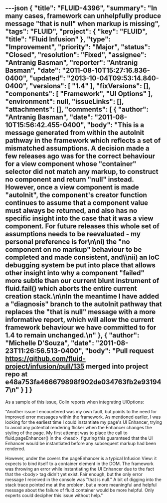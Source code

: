 ---json
{
  "title": "FLUID-4396",
  "summary": "In many cases, framework can unhelpfully produce message \"that is null\" when markup is missing",
  "tags": "FLUID",
  "project": {
    "key": "FLUID",
    "title": "Fluid Infusion"
  },
  "type": "Improvement",
  "priority": "Major",
  "status": "Closed",
  "resolution": "Fixed",
  "assignee": "Antranig Basman",
  "reporter": "Antranig Basman",
  "date": "2011-08-10T15:27:16.836-0400",
  "updated": "2013-10-04T09:53:14.840-0400",
  "versions": [
    "1.4"
  ],
  "fixVersions": [],
  "components": [
    "Framework",
    "UI Options"
  ],
  "environment": null,
  "issueLinks": [],
  "attachments": [],
  "comments": [
    {
      "author": "Antranig Basman",
      "date": "2011-08-10T15:56:42.455-0400",
      "body": "This is a message generated from within the autoInit pathway in the framework which reflects a set of mismatched assumptions. A decision made a few releases ago was for the correct behaviour for a view component whose \"container\" selector did not match any markup, to construct no component and return \"null\" instead. However, once a view component is made \"autoInit\", the component's creator function continues to assume that a component value must always be returned, and also has no specific insight into the case that it was a view component. For future releases this whole set of assumptions needs to be reevaluated - my personal preference is for\n\ni) the \"no component on no markup\" behaviour to be completed and made consistent, and\\\nii) an IoC debugging system be put into place that allows other insight into why a component \"failed\" more subtle than our current blunt instrument of fluid.fail() which aborts the entire current creation stack.\n\nIn the meantime I have added a \"diagnosis\" branch to the autoInit pathway that replaces the \"that is null\" message with a more informative report, which will allow the current framework behaviour we have committed to for 1.4 to remain unchanged.\n"
    },
    {
      "author": "Michelle D'Souza",
      "date": "2011-08-23T11:26:56.513-0400",
      "body": "Pull request <https://github.com/fluid-project/infusion/pull/135> merged into project repo at e48a753fa466679898f902de034763fb2e931947\n"
    }
  ]
}
---
As a sample of this issue, Colin reports when integrating UIOptions:

"Another issue I encountered was my own fault, but points to the need for improved error messages within the framework. As mentioned earlier, I was looking for the earliest time I could instantiate my page's UI Enhancer, trying to avoid any potential rendering flicker when the Enhancer changes the styling of the page. My first attempt was to place the call to fluid.pageEnhancer() in the \<head>, figuring this guaranteed that the UI Enhancer would be instantiated before any subsequent markup had been rendered.

However, under the covers the pageEnhancer is a typical Infusion View: it expects to bind itself to a container element in the DOM. The framework was throwing an error while instantiating the UI Enhancer due to the fact that the \<body> tag didn't yet exist. Fair enough, but the only error message I received in the console was "that is null." A bit of digging into the stack trace pointed me at the problem, but a more meaningful and helpful message about the failure of fluid.container would be more helpful. Only experts could decipher this issue without help."

        